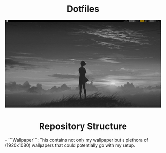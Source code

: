 <h1 align="center">Dotfiles</h1>

![Description](https://raw.githubusercontent.com/Kohzmik/dotfiles/master/screenshots/main.png)

<h1 align="center">Repository Structure</h1>
- ```Wallpaper```: This contains not only my wallpaper but a plethora of (1920x1080) wallpapers that could potentially go with my setup.


